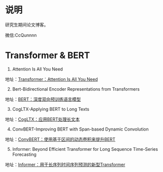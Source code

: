 # 说明

研究生期间论文博客。

微信:CcQunnnn

# Transformer & BERT

1. Attention Is All You Need

地址：[Transformer：Attention Is All You Need](https://www.jianshu.com/p/01b8f8a696c6)

2. Bert-Bidirectional Encoder Representations from Transformers

地址：[BERT：深度双向预训练语言模型](https://www.jianshu.com/p/0365a760e2b3)

3. CogLTX-Applying BERT to Long Texts

地址：[CogLTX：应用BERT处理长文本](https://www.jianshu.com/p/4aaafa9c0c83)

4. ConvBERT-Improving BERT with Span-based Dynamic Convolution

地址：[ConvBERT：使用基于区间的动态卷积来提升BERT](https://www.jianshu.com/p/3f424a7f12de)

5. Informer: Beyond Efficient Transformer for Long Sequence Time-Series Forecasting

地址：[Informer：用于长序列时间序列预测的新型Transformer](https://www.jianshu.com/p/52c9c6acb706)